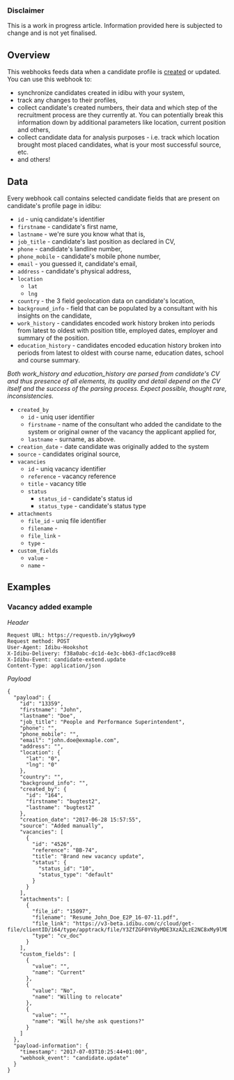 ### Disclaimer

This is a work in progress article. Information provided here is subjected to change and is not yet finalised.

## Overview

This webhooks feeds data when a candidate profile is [created](http://v3-docs.idibu.com/article/289-uploading-candidates-article) or updated. You can use this webhook to:

- synchronize candidates created in idibu with your system,
- track any changes to their profiles,
- collect candidate's created numbers, their data and which step of the recruitment process are they currently at. You can potentially break this information down by additional parameters like location, current position and others,
- collect candidate data for analysis purposes - i.e. track which location brought most placed candidates, what is your most successful source, etc.
- and others!

## Data

Every webhook call contains selected candidate fields that are present on candidate's profile page in idibu:

- `id` - uniq candidate's identifier
- `firstname` - candidate's first name,
- `lastname` - we're sure you know what that is,
- `job_title` - candidate's last position as declared in CV,
- `phone` - candidate's landline number,
- `phone_mobile` - candidate's mobile phone number,
- `email` - you guessed it, candidate's email,
- `address` - candidate's physical address,
- `location`
  - `lat`
  - `lng`
- `country` - the 3 field geolocation data on candidate's location,
- `background_info` - field that can be populated by a consultant with his insights on the candidate,
- `work_history` - candidates encoded work history broken into periods from latest to oldest with position title, employed dates, employer and summary of the position.
- `education_history` - candidates encoded education history broken into periods from latest to oldest with course name, education dates, school and course summary.

*Both work_history and education_history are parsed from candidate's CV and thus presence of all elements, its quality and detail depend on the CV itself and the success of the parsing process. Expect possible, thought rare, inconsistencies.*

- `created_by`
  - `id` - uniq user identifier
  - `firstname` - name of the consultant who added the candidate to the system or original owner of the vacancy the applicant applied for,
  - `lastname` - surname, as above.
- `creation_date` - date candidate was originally added to the system
- `source` - candidates original source,
- `vacancies`
  - `id` - uniq vacancy identifier
  - `reference` - vacancy reference
  - `title` - vacancy title
  - `status` 
    - `status_id` - candidate's status id
    - `status_type` - candidate's status type
- `attachments`
  - `file_id` - uniq file identifier
  - `filename` - 
  - `file_link` - 
  - `type` -
- `custom_fields`
  - `value` - 
  - `name` - 

## Examples

### Vacancy added example

*Header*

```
Request URL: https://requestb.in/y9gkwoy9
Request method: POST
User-Agent: Idibu-Hookshot
X-Idibu-Delivery: f38a0abc-dc1d-4e3c-bb63-dfc1acd9ce88
X-Idibu-Event: candidate-extend.update
Content-Type: application/json
```

*Payload*
```
{
  "payload": {
    "id": "13359",
    "firstname": "John",
    "lastname": "Doe",
    "job_title": "People and Performance Superintendent",
    "phone": "",
    "phone_mobile": "",
    "email": "john.doe@exmaple.com",
    "address": "",
    "location": {
      "lat": "0",
      "lng": "0"
    },
    "country": "",
    "background_info": "",
    "created_by": {
      "id": "164",
      "firstname": "bugtest2",
      "lastname": "bugtest2"
    },
    "creation_date": "2017-06-28 15:57:55",
    "source": "Added manually",
    "vacancies": [
      {
        "id": "4526",
        "reference": "BB-74",
        "title": "Brand new vacancy update",
        "status": {
          "status_id": "10",
          "status_type": "default"
        }
      }
    ],
    "attachments": [
      {
        "file_id": "15097",
        "filename": "Resume_John_Doe_E2P_16-07-11.pdf",
        "file_link": "https://v3-beta.idibu.com/c/cloud/get-file/clientID/164/type/apptrack/file/Y3ZfZGF0YV8yMDE3XzA2LzE2NC8xMy9lMDMzMjM3ZDQwZjI5YTAwYzljMzhiNTc0MmUzZGVlZC5wZGY=/id/15097",
        "type": "cv_doc"
      }
    ],
    "custom_fields": [
      {
        "value": "",
        "name": "Current"
      },
      {
        "value": "No",
        "name": "Willing to relocate"
      },
      {
        "value": "",
        "name": "Will he/she ask questions?"
      }
    ]
  },
  "payload-information": {
    "timestamp": "2017-07-03T10:25:44+01:00",
    "webhook_event": "candidate.update"
  }
}
```


